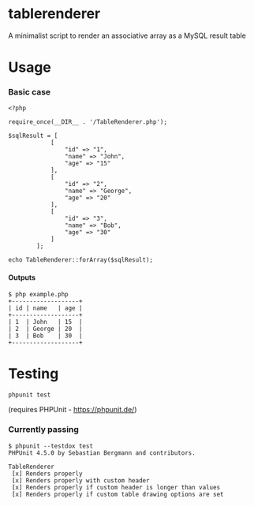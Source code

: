 # tablerenderer
A minimalist script to render an associative array as a MySQL result table

# Usage

### Basic case
```
<?php

require_once(__DIR__ . '/TableRenderer.php');

$sqlResult = [
            [
                "id" => "1",
                "name" => "John",
                "age" => "15"
            ],
            [
                "id" => "2",
                "name" => "George",
                "age" => "20"
            ],
            [
                "id" => "3",
                "name" => "Bob",
                "age" => "30"
            ]
        ];

echo TableRenderer::forArray($sqlResult);
```

#### Outputs
```
$ php example.php
+-------------------+
| id | name   | age |
+-------------------+
| 1  | John   | 15  |
| 2  | George | 20  |
| 3  | Bob    | 30  |
+-------------------+
```


# Testing

```
phpunit test
```
(requires PHPUnit - https://phpunit.de/)

### Currently passing

```
$ phpunit --testdox test
PHPUnit 4.5.0 by Sebastian Bergmann and contributors.

TableRenderer
 [x] Renders properly
 [x] Renders properly with custom header
 [x] Renders properly if custom header is longer than values
 [x] Renders properly if custom table drawing options are set
```
